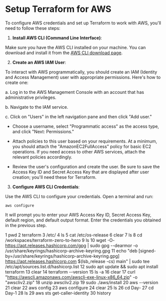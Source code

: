 # Setup Terraform for AWS

To configure AWS credentials and set up Terraform to work with AWS, you'll need to follow these steps:

1. **Install AWS CLI (Command Line Interface)**:

Make sure you have the AWS CLI installed on your machine. You can download and install it from the [AWS CLI download page](https://aws.amazon.com/cli/).

2. **Create an AWS IAM User**:

To interact with AWS programmatically, you should create an IAM (Identity and Access Management) user with appropriate permissions. Here's how to create one:

a. Log in to the AWS Management Console with an account that has administrative privileges.

b. Navigate to the IAM service.

c. Click on "Users" in the left navigation pane and then click "Add user."

- Choose a username, select "Programmatic access" as the access type, and click "Next: Permissions."

- Attach policies to this user based on your requirements. At a minimum, you should attach the "AmazonEC2FullAccess" policy for basic EC2 operations. If you need access to other AWS services, attach the relevant policies accordingly.

- Review the user's configuration and create the user. Be sure to save the Access Key ID and Secret Access Key that are displayed after user creation; you'll need these for Terraform.

3. **Configure AWS CLI Credentials**:

Use the AWS CLI to configure your credentials. Open a terminal and run:

```
aws configure
```

It will prompt you to enter your AWS Access Key ID, Secret Access Key, default region, and default output format. Enter the credentials you obtained in the previous step.


 1  pwd
    2  terraform
    3  /etc/
    4  ls
    5  cat /etc/os-release 
    6  clear
    7  ls
    8  cd /workspaces/terraform-zero-to-hero
    9  ls
   10  wget -O- https://apt.releases.hashicorp.com/gpg | sudo gpg --dearmor -o /usr/share/keyrings/hashicorp-archive-keyring.gpg
   11  echo "deb [signed-by=/usr/share/keyrings/hashicorp-archive-keyring.gpg] https://apt.releases.hashicorp.com $(lsb_release -cs) main" | sudo tee /etc/apt/sources.list.d/hashicorp.list
   12  sudo apt update && sudo apt install terraform
   13  clear
   14  terraform --version
   15  ls -a
   16  clear
   17  curl "https://awscli.amazonaws.com/awscli-exe-linux-x86_64.zip" -o "awscliv2.zip"
   18  unzip awscliv2.zip
   19  sudo ./aws/install
   20  aws --version
   21  clear
   22  aws config
   23  aws configure
   24  clear
   25  ls
   26  cd Day-
   27  cd Day-1
   28  ls
   29  aws sts get-caller-identity
   30  history
